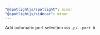 ```yaml
---
"@spotlightjs/spotlight": minor
"@spotlightjs/sidecar": minor
---
```


Add automatic port selection via `-p/--port 0`
